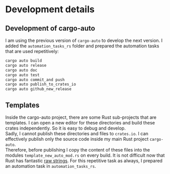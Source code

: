 # Development details

## Development of cargo-auto

I am using the previous version of `cargo-auto` to develop the next version. I added the `automation_tasks_rs` folder and prepared the automation tasks that are used repetitively:

```bash
cargo auto build
cargo auto release
cargo auto doc
cargo auto test
cargo auto commit_and push
cargo auto publish_to_crates_io
cargo auto github_new_release
```

## Templates

Inside the cargo-auto project, there are some Rust sub-projects that are templates. I can open a new editor for these directories and build these crates independently. So it is easy to debug and develop.  
Sadly, I cannot publish these directories and files to `crates.io`. I can effectively publish only the source code inside my main Rust project `cargo-auto`.  
Therefore, before publishing I copy the content of these files into the modules `template_new_auto_mod.rs` on every build. It is not difficult now that Rust has fantastic [raw strings](https://doc.rust-lang.org/rust-by-example/std/str.html). For this repetitive task as always, I prepared an automation task in `automation_tasks_rs`.

